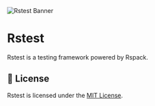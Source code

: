 <picture>
  <img alt="Rstest Banner" src="https://assets.rspack.rs/rstest/rstest-banner.png">
</picture>

# Rstest

Rstest is a testing framework powered by Rspack.

## 📖 License

Rstest is licensed under the [MIT License](https://github.com/web-infra-dev/rstest/blob/main/LICENSE).
